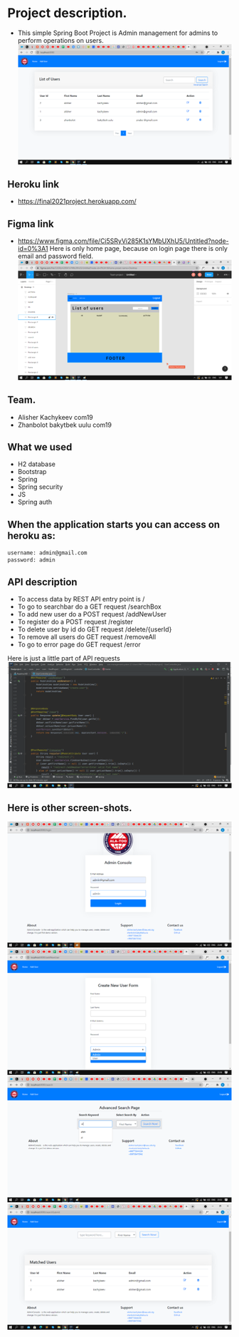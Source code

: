# Project description.
* This simple Spring Boot Project is Admin management for admins to perform operations on users.
![home](screen-shots/home.png)
## Heroku link
* https://final2021project.herokuapp.com/
## Figma link
* https://www.figma.com/file/Ci5SRyVi285K1sYMbUXhU5/Untitled?node-id=0%3A1
Here is only home page, because on login page there is only email and password field.
![figma](screen-shots/figma.png)


## Team.
* Alisher Kachykeev com19
* Zhanbolot bakytbek uulu com19
  
## What we used
* H2 database
* Bootstrap
* Spring
* Spring security
* JS
* Spring auth

## When the application starts you can access on heroku as:
    username: admin@gmail.com
    password: admin
 
## API description
* To access data by REST API entry point is /
* To go to searchbar do a GET request /searchBox
* To add new user do a POST request /addNewUser
* To register do a POST request /register
* To delete user by id do GET request  /delete/{userId}  
* To remove all users do GET request /removeAll
* To go to error page do GET request /error

Here is just a little part of API requests
![api](screen-shots/api.png)

## Here is other screen-shots.
![login](screen-shots/login.png)
![create](screen-shots/createusr.png)
![advncdSrch](screen-shots/advancedSrch.png)
![advncdSrch2](screen-shots/advancedSrch2.png)





